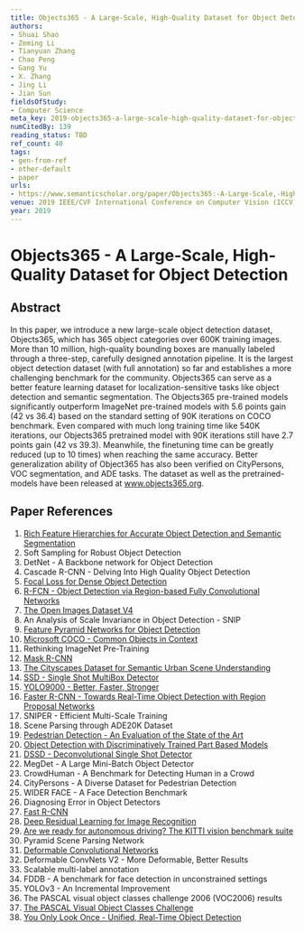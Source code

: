 ```yaml
---
title: Objects365 - A Large-Scale, High-Quality Dataset for Object Detection
authors:
- Shuai Shao
- Zeming Li
- Tianyuan Zhang
- Chao Peng
- Gang Yu
- X. Zhang
- Jing Li
- Jian Sun
fieldsOfStudy:
- Computer Science
meta_key: 2019-objects365-a-large-scale-high-quality-dataset-for-object-detection
numCitedBy: 139
reading_status: TBD
ref_count: 40
tags:
- gen-from-ref
- other-default
- paper
urls:
- https://www.semanticscholar.org/paper/Objects365:-A-Large-Scale,-High-Quality-Dataset-for-Shao-Li/c5ff974a69fd0c760b4855b819e61e89f31cfffe?sort=total-citations
venue: 2019 IEEE/CVF International Conference on Computer Vision (ICCV)
year: 2019
---
```


# Objects365 - A Large-Scale, High-Quality Dataset for Object Detection

## Abstract

In this paper, we introduce a new large-scale object detection dataset, Objects365, which has 365 object categories over 600K training images. More than 10 million, high-quality bounding boxes are manually labeled through a three-step, carefully designed annotation pipeline. It is the largest object detection dataset (with full annotation) so far and establishes a more challenging benchmark for the community. Objects365 can serve as a better feature learning dataset for localization-sensitive tasks like object detection and semantic segmentation. The Objects365 pre-trained models significantly outperform ImageNet pre-trained models with 5.6 points gain (42 vs 36.4) based on the standard setting of 90K iterations on COCO benchmark. Even compared with much long training time like 540K iterations, our Objects365 pretrained model with 90K iterations still have 2.7 points gain (42 vs 39.3). Meanwhile, the finetuning time can be greatly reduced (up to 10 times) when reaching the same accuracy. Better generalization ability of Object365 has also been verified on CityPersons, VOC segmentation, and ADE tasks. The dataset as well as the pretrained-models have been released at www.objects365.org.

## Paper References

1. [Rich Feature Hierarchies for Accurate Object Detection and Semantic Segmentation](2014-rich-feature-hierarchies-for-accurate-object-detection-and-semantic-segmentation)
2. Soft Sampling for Robust Object Detection
3. DetNet - A Backbone network for Object Detection
4. Cascade R-CNN - Delving Into High Quality Object Detection
5. [Focal Loss for Dense Object Detection](2017-focal-loss-for-dense-object-detection)
6. [R-FCN - Object Detection via Region-based Fully Convolutional Networks](2016-r-fcn-object-detection-via-region-based-fully-convolutional-networks)
7. [The Open Images Dataset V4](2020-the-open-images-dataset-v4)
8. An Analysis of Scale Invariance in Object Detection - SNIP
9. [Feature Pyramid Networks for Object Detection](2017-feature-pyramid-networks-for-object-detection)
10. [Microsoft COCO - Common Objects in Context](2014-microsoft-coco-common-objects-in-context)
11. Rethinking ImageNet Pre-Training
12. [Mask R-CNN](2017-mask-r-cnn)
13. [The Cityscapes Dataset for Semantic Urban Scene Understanding](2016-the-cityscapes-dataset-for-semantic-urban-scene-understanding)
14. [SSD - Single Shot MultiBox Detector](2016-ssd-net.md)
15. [YOLO9000 - Better, Faster, Stronger](2017-yolo9000-better-faster-stronger)
16. [Faster R-CNN - Towards Real-Time Object Detection with Region Proposal Networks](2015-faster-r-cnn-towards-real-time-object-detection-with-region-proposal-networks)
17. SNIPER - Efficient Multi-Scale Training
18. Scene Parsing through ADE20K Dataset
19. [Pedestrian Detection - An Evaluation of the State of the Art](2012-pedestrian-detection-an-evaluation-of-the-state-of-the-art)
20. [Object Detection with Discriminatively Trained Part Based Models](2009-object-detection-with-discriminatively-trained-part-based-models)
21. [DSSD - Deconvolutional Single Shot Detector](2017-dssd-deconvolutional-single-shot-detector)
22. MegDet - A Large Mini-Batch Object Detector
23. CrowdHuman - A Benchmark for Detecting Human in a Crowd
24. CityPersons - A Diverse Dataset for Pedestrian Detection
25. WIDER FACE - A Face Detection Benchmark
26. Diagnosing Error in Object Detectors
27. [Fast R-CNN](2015-fast-r-cnn)
28. [Deep Residual Learning for Image Recognition](2015-resnet.md)
29. [Are we ready for autonomous driving? The KITTI vision benchmark suite](2012-are-we-ready-for-autonomous-driving-the-kitti-vision-benchmark-suite)
30. Pyramid Scene Parsing Network
31. [Deformable Convolutional Networks](2017-deformable-convolutional-networks)
32. Deformable ConvNets V2 - More Deformable, Better Results
33. Scalable multi-label annotation
34. FDDB - A benchmark for face detection in unconstrained settings
35. YOLOv3 - An Incremental Improvement
36. The PASCAL visual object classes challenge 2006 (VOC2006) results
37. [The PASCAL Visual Object Classes Challenge](2006-the-pascal-visual-object-classes-challenge)
38. [You Only Look Once - Unified, Real-Time Object Detection](2016-you-only-look-once-unified-real-time-object-detection)
